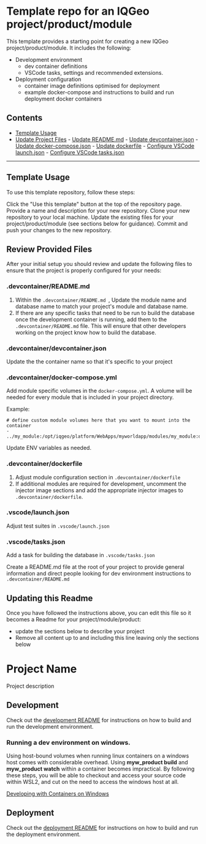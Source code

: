 ﻿# Template repo for an IQGeo project/product/module

This template provides a starting point for creating a new IQGeo project/product/module.
It includes the following:

-   Development environment
    -   dev container definitions
    -   VSCode tasks, settings and recommended extensions.
-   Deployment configuration
    -   container image definitions optimised for deployment
    -   example docker-compose and instructions to build and run deployment docker containers

## Contents

-   [Template Usage](#template-usage)
-   [Update Project Files](#update-project-files) - [Update README.md](#devcontainerreadmemd) - [Update devcontainer.json](#devcontainerdevcontainerjson) - [Update docker-compose.json](#devcontainerdocker-composeyml) - [Update dockerfile](#devcontainerdockerfile) - [Configure VSCode launch.json](#vscodelaunchjson) - [Configure VSCode tasks.json](#vscodetasksjson)
    &nbsp;

---

## Template Usage

To use this template repository, follow these steps:

Click the "Use this template" button at the top of the repository page.
Provide a name and description for your new repository.
Clone your new repository to your local machine.
Update the existing files for your project/product/module (see sections below for guidance).
Commit and push your changes to the new repository.

## Review Provided Files

After your initial setup you should review and update the following files to ensure that the project is properly configured for your needs:

### .devcontainer/README.md

1. Within the `.devcontainer/README.md `, Update the module name and database name to match your project's module and database name.
2. If there are any specific tasks that need to be run to build the database once the development container is running, add them to the `.devcontainer/README.md` file. This will ensure that other developers working on the project know how to build the database.

### .devcontainer/devcontainer.json

Update the the container name so that it's specific to your project

### .devcontainer/docker-compose.yml

Add module specific volumes in the `docker-compose.yml`. A volume will be needed for every module that is included in your project directory.

Example:

```
# define custom module volumes here that you want to mount into the container
- ../my_module:/opt/iqgeo/platform/WebApps/myworldapp/modules/my_module:delegated
```

Update ENV variables as needed.

### .devcontainer/dockerfile

1. Adjust module configuration section in `.devcontainer/dockerfile`
2. If additional modules are required for development, uncomment the injector image sections and add the appropriate injector images to `.devcontainer/dockerfile`.

### .vscode/launch.json

Adjust test suites in `.vscode/launch.json`

### .vscode/tasks.json

Add a task for building the database in `.vscode/tasks.json`

Create a README.md file at the root of your project to provide general information and direct people looking for dev environment instructions to `.devcontainer/README.md`

## Updating this Readme

Once you have followed the instructions above, you can edit this file so it becomes a Readme for your project/module/product:

-   update the sections below to describe your project
-   Remove all content up to and including this line leaving only the sections below

# Project Name

Project description

## Development

Check out the [development README](.devcontainer/README.md) for instructions on how to build and run the development environment.

### Running a dev environment on windows.

Using host-bound volumes when running linux containers on a windows host comes with considerable overhead. Using **myw_product build** and **myw_product watch** within a container becomes impractical. By following these steps, you will be able to checkout and access your source code within WSL2, and cut on the need to access the windows host at all.

[Developing with Containers on Windows](https://github.com/IQGeo/example-docker-platform/blob/master/.readme/windows/0-developing-with-containers-windows.md)

## Deployment

Check out the [deployment README](deployment/README.md) for instructions on how to build and run the deployment environment.
